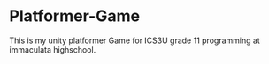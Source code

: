# Platformer-Game

This is my unity platformer Game for ICS3U grade 11 programming at immaculata highschool.

